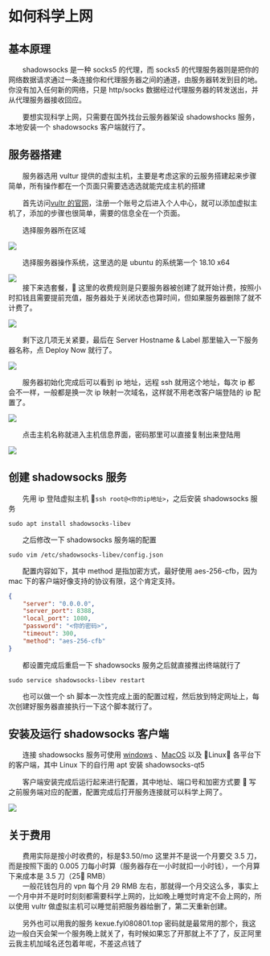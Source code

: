# 如何科学上网

## 基本原理

&emsp;&emsp;shadowsocks 是一种 socks5 的代理，而 socks5 的代理服务器则是把你的网络数据请求通过一条连接你和代理服务器之间的通道，由服务器转发到目的地。你没有加入任何新的网络，只是 http/socks 数据经过代理服务器的转发送出，并从代理服务器接收回应。

&emsp;&emsp;要想实现科学上网，只需要在国外找台云服务器架设 shadowshocks 服务，本地安装一个 shadowsocks 客户端就行了。

## 服务器搭建

&emsp;&emsp;服务器选用 vultur 提供的虚拟主机，主要是考虑这家的云服务搭建起来步骤简单，所有操作都在一个页面只需要选选选就能完成主机的搭建

&emsp;&emsp;首先访问[vultr 的官网](https://www.vultr.com)，注册一个账号之后进入个人中心，就可以添加虚拟主机了，添加的步骤也很简单，需要的信息全在一个页面。

&emsp;&emsp;选择服务器所在区域

![](https://ws1.sinaimg.cn/large/006tNbRwly1fx6hxtpe2tj31kw0xcdpo.jpg)

&emsp;&emsp;选择服务器操作系统，这里选的是 ubuntu 的系统第一个 18.10 x64

![](https://ws3.sinaimg.cn/large/006tNbRwly1fx6i19jl1rj31kw0ox11h.jpg)  
&emsp;&emsp;接下来选套餐， 这里的收费规则是只要服务器被创建了就开始计费，按照小时扣钱且需要提前充值，服务器处于关闭状态也算时间，但如果服务器删除了就不计费了。

![](https://ws4.sinaimg.cn/large/006tNbRwly1fx6i69fgyoj31kw0u6wrx.jpg)

&emsp;&emsp;剩下这几项无关紧要，最后在 Server Hostname & Label 那里输入一下服务器名称，点 Deploy Now 就行了。

![](https://ws3.sinaimg.cn/large/006tNbRwly1fx6ixetpgyj31kw14vagh.jpg)

&emsp;&emsp;服务器初始化完成后可以看到 ip 地址，远程 ssh 就用这个地址，每次 ip 都会不一样，一般都是换一次 ip 映射一次域名，这样就不用老改客户端登陆的 ip 配置了。

![](https://ws3.sinaimg.cn/large/006tNbRwly1fx6j1parqrj31kw0g8dj6.jpg)

&emsp;&emsp;点击主机名称就进入主机信息界面，密码那里可以直接复制出来登陆用

![](https://ws2.sinaimg.cn/large/006tNbRwly1fx6j6k3a9aj31kw0lhjx4.jpg)

## 创建 shadowsocks 服务

&emsp;&emsp;先用 ip 登陆虚拟主机 `ssh root@<你的ip地址>`，之后安装 shadowsocks 服务

```bash+lineNumbers:false
sudo apt install shadowsocks-libev
```

&emsp;&emsp;之后修改一下 shadowsocks 服务端的配置

```bash+lineNumbers:false
sudo vim /etc/shadowsocks-libev/config.json
```

&emsp;&emsp;配置内容如下，其中 method 是指加密方式，最好使用 aes-256-cfb，因为 mac 下的客户端好像支持的协议有限，这个肯定支持。

```json
{
    "server": "0.0.0.0",
    "server_port": 8388,
    "local_port": 1080,
    "password": "<你的密码>",
    "timeout": 300,
    "method": "aes-256-cfb"
}
```

&emsp;&emsp;都设置完成后重启一下 shadowsocks 服务之后就直接推出终端就行了

```bash+lineNumbers:false
sudo service shadowsocks-libev restart
```

&emsp;&emsp;也可以做一个 sh 脚本一次性完成上面的配置过程，然后放到特定网址上，每次创建好服务器直接执行一下这个脚本就行了。

## 安装及运行 shadowsocks 客户端

&emsp;&emsp;连接 shadowsocks 服务可使用
[windows](https://github.com/shadowsocks/shadowsocks-windows/releases)
、[MacOS](https://github.com/shadowsocks/shadowsocks-iOS/releases)
以及 Linux 各平台下的客户端，其中 Linux 下的自行用 apt 安装 shadowsocks-qt5

&emsp;&emsp;客户端安装完成后运行起来进行配置，其中地址、端口号和加密方式要  写之前服务端对应的配置，配置完成后打开服务连接就可以科学上网了。

![](https://ws2.sinaimg.cn/large/006tNbRwly1fx6k0di026j30so0i2773.jpg)

## 关于费用

&emsp;&emsp;费用实际是按小时收费的，标是\$3.50/mo 这里并不是说一个月要交 3.5 刀，而是按照下面的 0.005 刀每小时算（服务器存在一小时就扣一小时钱），一个月算下来成本是 3.5 刀（25 RMB）  
&emsp;&emsp;一般花钱包月的 vpn 每个月 29 RMB 左右，那就得一个月交这么多，事实上一个月中并不是时时刻刻都需要科学上网的，比如晚上睡觉时肯定不会上网的，所以使用 vultr 做虚拟主机可以睡觉前把服务器给删了，第二天重新创建。

&emsp;&emsp;另外也可以用我的服务 kexue.fyl080801.top 密码就是最常用的那个，我这边一般白天会架一个服务晚上就关了，有时候如果忘了开那就上不了了，反正阿里云我主机加域名还包着年呢，不差这点钱了
